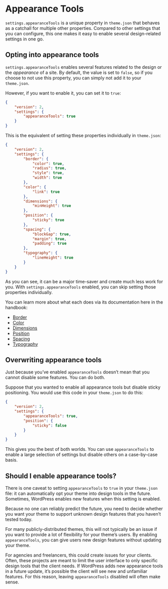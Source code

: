 # Appearance Tools

`settings.appearanceTools` is a unique property in `theme.json` that behaves as a catchall for multiple other properties. Compared to other settings that you can configure, this one makes it easy to enable several design-related settings in one go.

## Opting into appearance tools

`settings.appearanceTools` enables several features related to the design or the *appearance* of a site. By default, the value is set to `false`, so if you choose to not use this property, you can simply not add it to your `theme.json`.

However, if you want to enable it, you can set it to `true`:

```json
{
	"version": 2,
	"settings": {
		"appearanceTools": true
	}
}
```

This is the equivalent of setting these properties individually in `theme.json`:

```json
{
	"version": 2,
	"settings": {
		"border": {
			"color": true,
			"radius": true,
			"style": true,
			"width": true
		},
		"color": {
			"link": true
		},
		"dimensions": {
			"minHeight": true
		},
		"position": {
			"sticky": true
		},
		"spacing": {
			"blockGap": true,
			"margin": true,
			"padding": true
		},
		"typography": {
			"lineHeight": true
		}
	}
}
```

As you can see, it can be a major time-saver and create much less work for you. With `settings.appearanceTools` enabled, you can skip setting those properties individually.

You can learn more about what each does via its documentation here in the handbook:

*   [Border](https://developer.wordpress.org/themes/global-settings-and-styles/border)
*   [Color](https://developer.wordpress.org/themes/global-settings-and-styles/color)
*   [Dimensions](https://developer.wordpress.org/themes/global-settings-and-styles/dimensions)
*   [Position](https://developer.wordpress.org/themes/global-settings-and-styles/position)
*   [Spacing](https://developer.wordpress.org/themes/global-settings-and-styles/spacing)
*   [Typography](https://developer.wordpress.org/themes/global-settings-and-styles/typography)

## Overwriting appearance tools

Just because you’ve enabled `appearanceTools` doesn’t mean that you cannot disable some features. You can do both.

Suppose that you wanted to enable all appearance tools but disable sticky positioning. You would use this code in your `theme.json` to do this:

```json
{
	"version": 2,
	"settings": {
		"appearanceTools": true,
		"position": {
			"sticky": false
		}
	}
}
```

This gives you the best of both worlds. You can use `appearanceTools` to enable a large selection of settings but disable others on a case-by-case basis.

## Should I enable appearance tools?

There is one caveat to setting `appearanceTools` to `true` in your `theme.json` file: it can automatically opt your theme into design tools in the future. Sometimes, WordPress enables new features when this setting is enabled.

Because no one can reliably predict the future, you need to decide whether you want your theme to support unknown design features that you haven’t tested today. 

For many publicly-distributed themes, this will not typically be an issue if you want to provide a lot of flexibility for your theme’s users. By enabling `appearanceTools`, you can give users new design features without updating your theme.

For agencies and freelancers, this could create issues for your clients. Often, these projects are meant to limit the user interface to only specific design tools that the client needs. If WordPress adds new appearance tools in a future update, it’s possible the client will see new and unfamiliar features. For this reason, leaving `appearanceTools` disabled will often make sense.